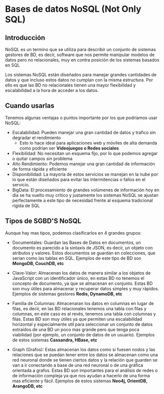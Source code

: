 # Bases de datos NoSQL (Not Only SQL)

## Introducción

NoSQL es un termino que se utiliza para describir un conjunto de sistemas gestores de BD, es decir, software que nos permite manipular modelos de datos pero no relacionales, muy en contra posición de los sistemas basados en SQL

Los sistemas NoSQL están diseñados para manejar grandes cantidades de datos y que incluso estos datos no cumplan con la misma estructura. Por ello es que las BD no relacionales tienen una mayor flexibilidad y escalabilidad a la hora de acceder a los datos.

## Cuando usarlas

Tenemos algunas ventajas o puntos importante por los que podríamos usar NoSQL:

- Escalabilidad: Pueden manejar una gran cantidad de datos y trafico sin degradar el rendimiento
  - Esto lo hace ideal para aplicaciones web y móviles de alta demanda como podrían ser **Videojuegos o Redes sociales**
- Flexibilidad: No necesitan un esquema fijo, por lo que podemos agregar o quitar campos sin problema
- Alto Rendimiento: Podemos manejar una gran cantidad de información de forma rápida y eficiente
- Disponibilidad: La mayoría de estos servicios se manejan en la nube por lo que están diseñados para evitar las intermitencias o fallos en el servicio.
- BigData: El procesamiento de grandes volúmenes de información hoy en dia se ha vuelto muy critico y justamente los sistemas NoSQL se ajustan perfectamente a este tipo de necesidad frente al esquema tradicional rígida de SQL

## Tipos de SGBD'S NoSQL

Aunque hay mas tipos, podemos clasificarlos en 4 grandes grupos:

- Documentales: Guardan las Bases de Datos en documentos, un documento es parecido a la sintaxis de JSON, es decir, un objeto con atributos y valores. Estos documentos se guardan en colecciones, que serian como las tablas en SQL. Ejemplos de este tipo de BD son **MongoDB, CouchDB, etc**

- Clave-Valor: Almacenan los datos de manera similar a los objetos de JavaScript con un identificador único, en estas BD no tenemos el concepto de documento, ya que se almacenan en conjunto. Estas BD son muy útiles para almacenar y recuperar datos simples y muy rápidos. Ejemplos de sistemas gestores **Redis, DynamoDB, etc**

- Familia de Columnas: Almacenaran los datos en columnas en lugar de filas, es decir, en las BD relacionales tenemos una tabla con filas y columnas, en este caso es al revés, tenemos una tabla con columnas y filas. Estas BD son muy útiles ya que permiten una escalabilidad horizontal y especialmente util para seleccionar un conjunto de datos extraídos de una BD un poco mas grande pero que tenga poca viabilidad (por ejemplo, un conjunto de datos de un usuario). Ejemplos de estos sistemas **Cassandra, HBase, etc**

- Graph (Grafos): Estas almacenan los datos como si fuesen nodos y las relaciones que se puedan tener entre los datos se almacenan como una red neuronal donde se tienen ciertos datos y la relación que guarden se van a ir conectando a base de una red neuronal o de una gráfica orientada a grafos. Estas BD son importantes para el análisis de redes o de información compleja ya que nos ayudan a hacerlo de una forma mas eficiente y fácil. Ejemplos de estos sistemas **Neo4j, OrientDB, ArangoDB, etc**
